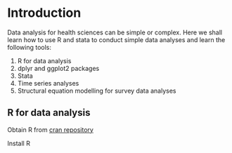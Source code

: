 # Introduction

Data analysis for health sciences can be simple or complex. Here we shall learn how to use R and stata to conduct simple data analyses and learn the following tools:

1. R for data analysis
2. dplyr and ggplot2 packages
3. Stata
4. Time series analyses
5. Structural equation modelling for survey data analyses

## R for data analysis

Obtain R from [cran repository](http://cran.r-project.org)

Install R

















